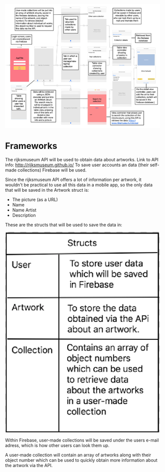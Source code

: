 
![](doc/DesignDoc.png)

# Frameworks

The rijksmuseum API will be used to obtain data about artworks. Link to API info: http://rijksmuseum.github.io/
To save user accounts an data (their self-made collections) Firebase will be used.

Since the rijksmuseum API offers a lot of information per artwork, it wouldn't be practical to use all this data in a mobile app, so the only data that will be saved in the Artwork struct is:
- The picture (as a URL)
- Name
- Name Artist
- Description

These are the structs that will be used to save the data in:

![](doc/Structs.png)

Within Firebase, user-made collections will be saved under the users e-mail adress, which is how other users can look them up.

A user-made collection will contain an array of artworks along with their object number which can be used to quickly obtain more information about the artwork via the API. 
